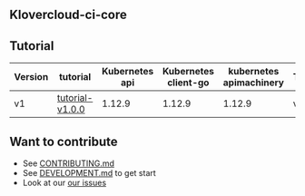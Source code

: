 ## Klovercloud-ci-core

## Tutorial

| Version   | tutorial       | Kubernetes api | Kubernetes client-go | kubernetes apimachinery   | Tektoncd 
|--------------------------|------------|----------------|----------------------|---------------------------|----------|
| v1 | [tutorial-v1.0.0](doc/tutorial-v1.0.0.md)   | 1.12.9            | 1.12.9          | 1.12.9                      |  v1aplha1 |



## Want to contribute

- See [CONTRIBUTING.md](doc/CONTRIBUTING.md)
- See [DEVELOPMENT.md](doc/DEVELOPMENT.md) to get start
- Look at our
  [our issues](https://github.com/klovercloud-ci-cd/klovercloud-ci-core/issues)
